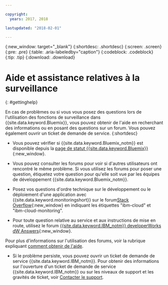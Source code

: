 ```yaml
---

copyright:
  years: 2017, 2018

lastupdated: "2018-02-01"

---
```


{:new_window: target="_blank"}
{:shortdesc: .shortdesc}
{:screen: .screen}
{:pre: .pre}
{:table: .aria-labeledby="caption"}
{:codeblock: .codeblock}
{:tip: .tip}
{:download: .download}


# Aide et assistance relatives à la surveillance
{: #gettinghelp}

En cas de problèmes ou si vous vous posez des questions lors de l'utilisation des fonctions de surveillance dans {{site.data.keyword.Bluemix}}, vous pouvez obtenir de l'aide en recherchant des informations ou en posant des questions sur un forum. Vous pouvez également ouvrir un ticket de demande de service.
{:shortdesc}

* Vous pouvez vérifier si {{site.data.keyword.Bluemix_notm}} est disponible depuis la [page de statut {{site.data.keyword.Bluemix}}](https://developer.ibm.com/bluemix/support/#status){:new_window}. 

* Vous pouvez consulter les forums pour voir si d'autres utilisateurs ont rencontré le
même problème. Si vous utilisez les forums pour poser une question, étiquetez votre question pour qu'elle soit vue par les équipes de développement {{site.data.keyword.Bluemix_notm}}.
<!--Insert the appropriate Stack Overflow tag for your service for <service_keyword> in URL and text below:  -->
  * Posez vos questions d'ordre technique sur le développement ou le déploiement d'une application avec {{site.data.keyword.monitoringshort}} sur le forum[Stack Overflow](http://stackoverflow.com/search?q=ibm-cloud-monitoring+ibm-bluemix){:new_window} en indiquant les étiquettes "ibm-cloud" et "ibm-cloud-monitoring".
<!--Insert the appropriate dW Answers tag for your service for <service_keyword> in URL below:  -->
  * Pour toute question relative au service et aux instructions de mise en route, utilisez le forum [{{site.data.keyword.IBM_notm}} developerWorks dW Answers](https://developer.ibm.com/answers/topics/ibm-cloud-monitoring/?smartspace=ibm-cloud){:new_window}.

Pour plus d'informations sur l'utilisation des forums, voir la rubrique expliquant [comment obtenir de l'aide](https://www.{DomainName}/docs/support/index.html#getting-help).

* Si le problème persiste, vous pouvez ouvrir un ticket de demande de service {{site.data.keyword.IBM_notm}}. Pour obtenir des informations sur l'ouverture d'un ticket de demande de service {{site.data.keyword.IBM_notm}} ou sur les niveaux de support et les gravités de ticket, voir [Contacter le support](https://www.{DomainName}/docs/support/index.html#contacting-support).

